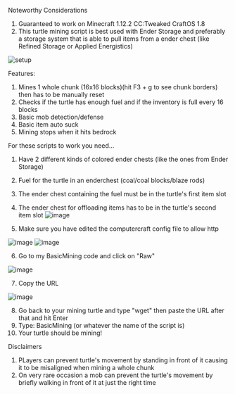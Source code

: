 Noteworthy Considerations 
1. Guaranteed to work on Minecraft 1.12.2 CC:Tweaked CraftOS 1.8
2. This turtle mining script is best used with Ender Storage and preferably a storage system that is able to pull items from a ender chest (like Refined Storage or Applied Energistics)

![setup](https://github.com/ManiacSpazatron/Mincraft-Basic-Turtle-Miner/assets/103073028/5f8a5aca-d1bd-4a35-9a47-9a00dba4c76f)

Features:
1. Mines 1 whole chunk (16x16 blocks)(hit F3 + g to see chunk borders) then has to be manually reset
2. Checks if the turtle has enough fuel and if the inventory is full every 16 blocks
3. Basic mob detection/defense
4. Basic item auto suck
5. Mining stops when it hits bedrock

For these scripts to work you need...
1. Have 2 different kinds of colored ender chests (like the ones from Ender Storage)
2. Fuel for the turtle in an enderchest (coal/coal blocks/blaze rods)
3. The ender chest containing the fuel must be in the turtle's first item slot
4. The ender chest for offloading items has to be in the turtle's second item slot
![image](https://github.com/ManiacSpazatron/Mincraft-Turtle-Miner/assets/103073028/2a85cdab-c7ee-4cc9-a75a-2cad84f41646)

5. Make sure you have edited the computercraft config file to allow http

![image](https://github.com/ManiacSpazatron/Mincraft-Basic-Turtle-Miner/assets/103073028/d6a670c6-5174-4daf-8f97-9d1d3feb1359)
![image](https://github.com/ManiacSpazatron/Mincraft-Basic-Turtle-Miner/assets/103073028/9e99804e-361c-436b-8c50-b0e1a17f6334)

6. Go to my BasicMining code and click on "Raw"

![image](https://github.com/ManiacSpazatron/Mincraft-Basic-Turtle-Miner/assets/103073028/26dd8adc-ecd9-40cc-856d-1c1ef21d9823)

7. Copy the URL

![image](https://github.com/ManiacSpazatron/Mincraft-Basic-Turtle-Miner/assets/103073028/02165abc-5406-44e8-8807-af5e30485f86)

8. Go back to your mining turtle and type "wget" then paste the URL after that and hit Enter 
9. Type: BasicMining  (or whatever the name of the script is)
10. Your turtle should be mining!

Disclaimers
1. PLayers can prevent turtle's movement by standing in front of it causing it to be misaligned when mining a whole chunk
2. On very rare occasion a mob can prevent the turtle's movement by briefly walking in front of it at just the right time
